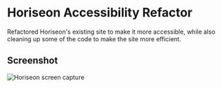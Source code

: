 # Horiseon Accessibility Refactor

Refactored Horiseon's existing site to make it more accessible, while also cleaning up some of the code to make the site more efficient.

## Screenshot

<img src="./Develop/assets/images/screencapture-horiseon.png" alt="Horiseon screen capture" />